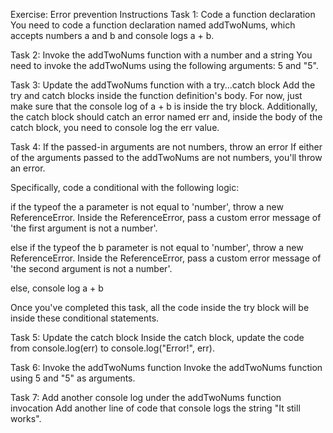 Exercise: Error prevention
Instructions
Task 1: Code a function declaration
You need to code a function declaration named addTwoNums, which accepts numbers a and b and console logs a + b.

Task 2: Invoke the addTwoNums function with a number and a string
You need to invoke the addTwoNums using the following arguments: 5 and "5".

Task 3: Update the addTwoNums function with a try...catch block
Add the try and catch blocks inside the function definition's body. For now, just make sure that the console log of a + b is inside the try block. Additionally, the catch block should catch an error named err and, inside the body of the catch block, you need to console log the err value.

Task 4: If the passed-in arguments are not numbers, throw an error
If either of the arguments passed to the addTwoNums are not numbers, you'll throw an error.

Specifically, code a conditional with the following logic:

if the typeof the a parameter is not equal to 'number', throw a new ReferenceError. Inside the ReferenceError, pass a custom error message of 'the first argument is not a number'.

else if the typeof the b parameter is not equal to 'number', throw a new ReferenceError. Inside the ReferenceError, pass a custom error message of 'the second argument is not a number'.

else, console log a + b  

Once you've completed this task, all the code inside the try block will be inside these conditional statements.

Task 5: Update the catch block
Inside the catch block, update the code from console.log(err) to console.log("Error!", err).

Task 6: Invoke the addTwoNums function
Invoke the addTwoNums function using 5 and "5" as arguments.

Task 7: Add another console log under the addTwoNums function invocation
Add another line of code that console logs the string "It still works".

